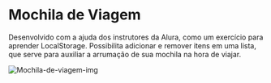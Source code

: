 # Mochila de Viagem
Desenvolvido com a ajuda dos instrutores da Alura, como um exercício para aprender LocalStorage.
Possibilita adicionar e remover itens em uma lista, que serve para auxiliar a arrumação de sua mochila na hora de viajar.

![Mochila-de-viagem-img](https://github.com/lorenaterenzi/Mochila-de-viagem/assets/131212075/34ece002-84ba-4127-9744-3703b53e04b1)
